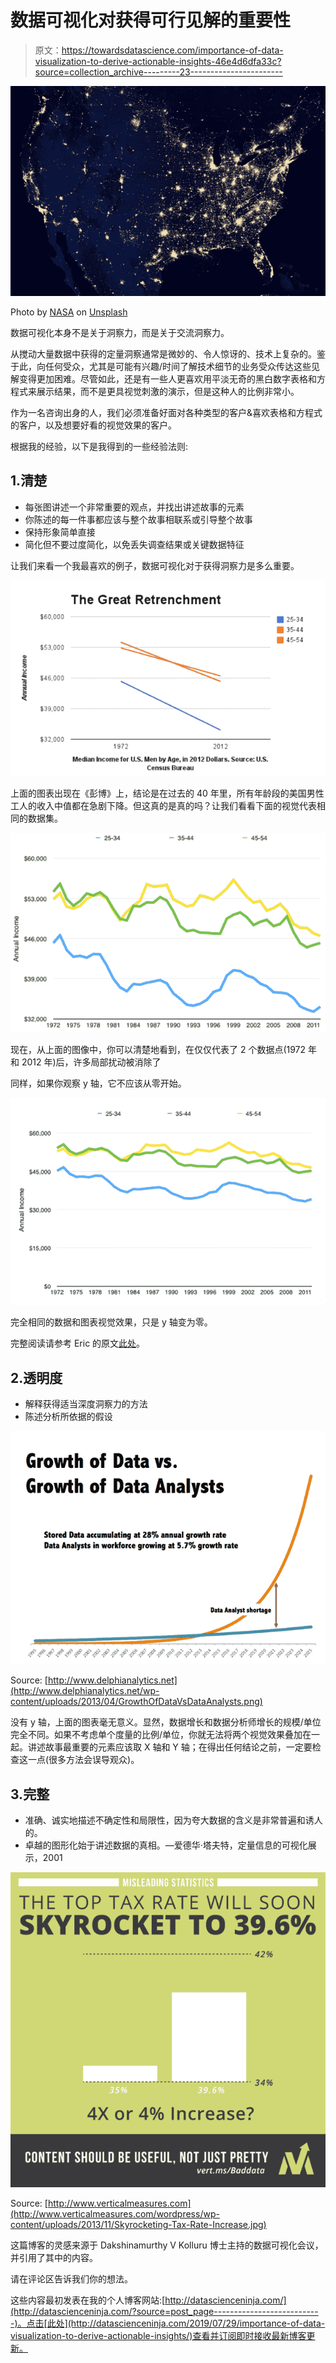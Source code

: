 # 数据可视化对获得可行见解的重要性

> 原文：<https://towardsdatascience.com/importance-of-data-visualization-to-derive-actionable-insights-46e4d6dfa33c?source=collection_archive---------23----------------------->

![](img/3153169d8b03ec655abc65fda756b1f1.png)

Photo by [NASA](https://unsplash.com/@nasa?utm_source=unsplash&utm_medium=referral&utm_content=creditCopyText) on [Unsplash](https://unsplash.com/search/photos/data-visualization?utm_source=unsplash&utm_medium=referral&utm_content=creditCopyText)

数据可视化本身不是关于洞察力，而是关于交流洞察力。

从搅动大量数据中获得的定量洞察通常是微妙的、令人惊讶的、技术上复杂的。鉴于此，向任何受众，尤其是可能有兴趣/时间了解技术细节的业务受众传达这些见解变得更加困难。尽管如此，还是有一些人更喜欢用平淡无奇的黑白数字表格和方程式来展示结果，而不是更具视觉刺激的演示，但是这种人的比例非常小。

作为一名咨询出身的人，我们必须准备好面对各种类型的客户&喜欢表格和方程式的客户，以及想要好看的视觉效果的客户。

根据我的经验，以下是我得到的一些经验法则:

## 1.清楚

*   每张图讲述一个非常重要的观点，并找出讲述故事的元素
*   你陈述的每一件事都应该与整个故事相联系或引导整个故事
*   保持形象简单直接
*   简化但不要过度简化，以免丢失调查结果或关键数据特征

让我们来看一个我最喜欢的例子，数据可视化对于获得洞察力是多么重要。

![](img/a71aed92373aa268722a69d6b0b9756f.png)

上面的图表出现在《彭博》上，结论是在过去的 40 年里，所有年龄段的美国男性工人的收入中值都在急剧下降。但这真的是真的吗？让我们看看下面的视觉代表相同的数据集。

![](img/c71a7da5be9fb390280fc8aded3af169.png)

现在，从上面的图像中，你可以清楚地看到，在仅仅代表了 2 个数据点(1972 年和 2012 年)后，许多局部扰动被消除了

同样，如果你观察 y 轴，它不应该从零开始。

![](img/c5d9c119e50244de1003fec9f724702b.png)

完全相同的数据和图表视觉效果，只是 y 轴变为零。

完整阅读请参考 Eric 的原文[此处](https://medium.com/i-data/misleading-with-statistics-c63780efa928)。

## 2.透明度

*   解释获得适当深度洞察力的方法
*   陈述分析所依据的假设

![](img/c8c889420c97f8f19ac96f749e00b6f6.png)

Source: [http://www.delphianalytics.net](http://www.delphianalytics.net/wp-content/uploads/2013/04/GrowthOfDataVsDataAnalysts.png)

没有 y 轴，上面的图表毫无意义。显然，数据增长和数据分析师增长的规模/单位完全不同。如果不考虑单个度量的比例/单位，你就无法将两个视觉效果叠加在一起。讲述故事最重要的元素应该取 X 轴和 Y 轴；在得出任何结论之前，一定要检查这一点(很多方法会误导观众)。

## 3.完整

*   准确、诚实地描述不确定性和局限性，因为夸大数据的含义是非常普遍和诱人的。
*   卓越的图形化始于讲述数据的真相。—爱德华·塔夫特，定量信息的可视化展示，2001

![](img/c8775420d60664bd4967f6cd8adc6bee.png)

Source: [http://www.verticalmeasures.com](http://www.verticalmeasures.com/wordpress/wp-content/uploads/2013/11/Skyrocketing-Tax-Rate-Increase.jpg)

这篇博客的灵感来源于 Dakshinamurthy V Kolluru 博士主持的数据可视化会议，并引用了其中的内容。

请在评论区告诉我们你的想法。

这些内容最初发表在我的个人博客网站:[http://datascienceninja.com/](http://datascienceninja.com/?source=post_page---------------------------)。点击[此处](http://datascienceninja.com/2019/07/29/importance-of-data-visualization-to-derive-actionable-insights/)查看并订阅即时接收最新博客更新。